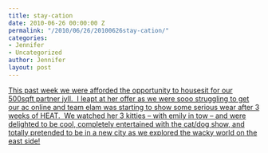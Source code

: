 ```yaml
---
title: stay-cation
date: 2010-06-26 00:00:00 Z
permalink: "/2010/06/26/20100626stay-cation/"
categories:
- Jennifer
- Uncategorized
author: Jennifer
layout: post
---
```


<a rel="attachment wp-att-739" href="/assets/images/stay-cation/1277732132000-missing.jpg" /></a>[This past week we were afforded the opportunity to housesit for our 500sqft partner jyll.  I leapt at her offer as we were sooo struggling to get our ac online and team elam was starting to show some serious wear after 3 weeks of HEAT.  We watched her 3 kitties &#8211; with emily in tow &#8211; and were delighted to be cool, completely entertained with the cat/dog show, and totally pretended to be in a new city as we explored the wacky world on the east side!](http://www.flickr.com/photos/jenniferandJennifers_photos/sets/72157624243151421/)

